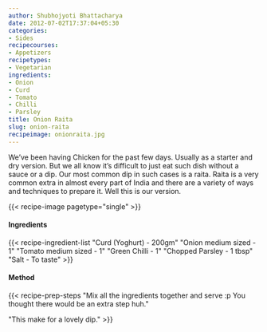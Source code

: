 ```yaml
---
author: Shubhojyoti Bhattacharya
date: 2012-07-02T17:37:04+05:30
categories:
- Sides
recipecourses:
- Appetizers
recipetypes:
- Vegetarian
ingredients:
- Onion
- Curd
- Tomato
- Chilli
- Parsley
title: Onion Raita
slug: onion-raita
recipeimage: onionraita.jpg
---
```


We’ve been having Chicken for the past few days. Usually as a starter and dry version. But we all know it’s difficult to just eat such dish without a sauce or a dip. Our most common dip in such cases is a raita. Raita is a very common extra in almost every part of India and there are a variety of ways and techniques to prepare it. Well this is our version.

{{< recipe-image pagetype="single" >}}

#### Ingredients

{{< recipe-ingredient-list
"Curd (Yoghurt) - 200gm"
"Onion medium sized - 1"
"Tomato medium sized - 1"
"Green Chilli - 1"
"Chopped Parsley - 1 tbsp"
"Salt - To taste" >}}

#### Method

{{< recipe-prep-steps
"Mix all the ingredients together and serve :p You thought there would be an extra step huh."

"This make for a lovely dip." >}}
